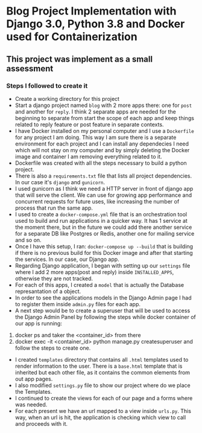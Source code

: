 # Blog Project Implementation with Django 3.0, Python 3.8 and Docker used for Containerization
## This project was implement as a small assessment
### Steps I followed to create it
- Create a working directory for this project
- Start a django project named `blog` with 2 more apps there: one for `post` and another for `reply`. I think 2 separate apps are needed for the beginning to separate 
from start the scope of each app and keep things related to reply feature or post feature in separate contexts.
- I have Docker installed on my personal computer and I use a `Dockerfile` for any project I am doing. 
This way I am sure there is a separate environment for each project and I can install any dependecies I need which will not stay on my computer and by simply deleting the Docker image and container I am removing everything related to it.
- Dockerfile was created with all the steps necessary to build a python project. 
- There is also a `requirements.txt` file that lists all project dependencies. In our case it's `django` and `gunicorn`.
- I used gunicorn as I think we need a HTTP server in front of django app that will serve the client. We can use for growing app performance and concurrent requests for future uses, like increasing the number of process that run the same app. 
- I used to create a `docker-compose.yml` file that is an orchestration tool used to build and run applications in a quicker way. It has 1 service at the moment there, 
but in the future we could add there another service for a separate DB like Postgres or Redis, another one for mailing service and so on.
- Once I have this setup, I ran: `docker-compose up --build` that is building if there is no previous build for this Docker image and after that starting the services. 
In our case, our Django app.
- Regarding Django application, I began with setting up our `settings` file where I add 2 more apps(post and reply) inside `INSTALLED_APPS`, otherwise they are not tracked.
- For each of this apps, I created a `model` that is actually the Database represantation of a object.
- In order to see the applications models in the Django Admin page I had to register them inside `admin.py` files for each app.
- A next step would be to create a superuser that will be used to access the Django Admin Panel by following the steps while docker container of our app is running:
1. docker ps and taker the <container_id> from there
2. docker exec -it <container_id> python manage.py createsuperuser and follow the steps to create one.
- I created `templates` directory that contains all `.html` templates used to render information to the user. 
There is a `base.html` template that is inherited but each other file, as it contains the common elements from out app pages.
- I also modified `settings.py` file to show our project where do we place the Templates.
- I continued to create the views for each of our page and a forms where was needed.
- For each present we have an url mapped to a view inside `urls.py`. This way, when an url is hit, the application is checking which view to call and proceeds with it.
